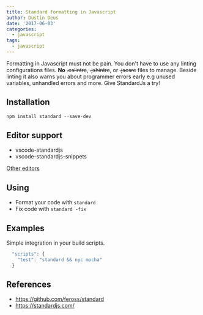 ```yaml
---
title: Standard formatting in Javascript
author: Dustin Deus
date: '2017-06-03'
categories:
  - javascript
tags:
  - javascript
---
```


Formatting in Javascript must not be pain.
You don't have to use any linting configurations files. **No** ~~.eslintrc~~, ~~.jshintrc~~, or ~~.jscsrc~~ files to manage. Beside linting it also warns you about programmer errors early e.g unused variables, unhandled errors and more. Give StandardJs a try!

## Installation

~~~javascript
npm install standard --save-dev
~~~

## Editor support
- vscode-standardjs
- vscode-standardjs-snippets

[Other editors](https://github.com/feross/standard#are-there-text-editor-plugins)

## Using
- Format your code with `standard`
- Fix code with `standard -fix`

## Examples
Simple integration in your build scripts.
~~~javascript
  "scripts": {
    "test": "standard && nyc mocha"
  }
~~~

## References
- https://github.com/feross/standard
- https://standardjs.com/